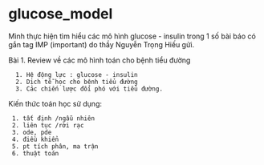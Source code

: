 # glucose_model

Mình thực hiện tìm hiểu các mô hình glucose - insulin trong 1 số bài báo có gắn tag
IMP (important) do thầy Nguyễn Trọng Hiếu gửi.

Bài 1. Review về các mô hình toán cho bệnh tiểu đường
  
      1. Hệ động lực : glucose - insulin
      2. Dịch tễ học cho bệnh tiểu đường
      3. Các chiến lược đối phó với tiểu đường.
      
Kiến thức toán học sử dụng:
     
     1. tất định /ngẫu nhiên
     2. liên tục /rời rạc
     3. ode, pde
     4. điều khiển
     5. pt tích phân, ma trận
     6. thuật toán
